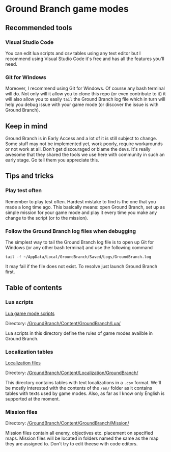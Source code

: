 # Ground Branch game modes

## Recommended tools

### Visual Studio Code

You can edit lua scripts and csv tables using any text editor but I recommend using Visual Studio Code
it's free and has all the features you'll need.

### Git for Windows

Moreover, I recommend using Git for Windows. Of course any bash terminal will do. Not only will it allow
you to clone this repo (or even contribute to it) it will also allow you to easily `tail` the Ground Branch
log file which in turn will help you debug issue with your game mode (or discover the issue is with Ground Branch).

## Keep in mind

Ground Branch is in Early Access and a lot of it is still subject to change. Some stuff may not be 
implemented yet, work poorly, require workarounds or not work at all. Don't get discouraged or
blame the devs. It's really awesome that they shared the tools we use here with community in such 
an early stage. Go tell them you appreciate this.

## Tips and tricks

### Play test often

Remember to play test often. Hardest mistake to find is the one that you made a long time ago.
This basically means: open Ground Branch, set up as simple mission for your game mode and play it
every time you make any change to the script (or to the mission).

### Follow the Ground Branch log files when debugging

The simplest way to tail the Ground Branch log file is to open up Git for Windows (or any other bash terminal)
and use the following command

```
tail -f ~/AppData/Local/GroundBranch/Saved/Logs/GroundBranch.log
```

It may fail if the file does not exist. To resolve just launch Ground Branch first.

## Table of contents

### Lua scripts

[Lua game mode scripts](/GroundBranch/Content/GroundBranch/Lua/Manual.md)

Directory: [/GroundBranch/Content/GroundBranch/Lua/](/GroundBranch/Content/GroundBranch/Lua)

Lua scripts in this directory define the rules of game modes availble in Ground Branch.

### Localization tables

[Localization files](/GroundBranch/Content/Localization/GroundBranch/manual.md)

Directory: [/GroundBranch/Content/Localization/GroundBranch/](/GroundBranch/Content/Localization/GroundBranch)

This directory contains tables with text localizations in a `.csv` format. We'll be mostly interested
with the contents of the `/en/` folder as it contains tables with texts used by game modes. 
Also, as far as I know only English is supported at the moment.

### Mission files

Directory: [/GroundBranch/Content/GroundBranch/Mission/](/GroundBranch/Content/GroundBranch/Mission/)

Mission files contain all enemy, objectives etc. placement on specified maps. Mission files will be
located in folders named the same as the map they are assigned to. Don't try to edit theese with code
editors.
